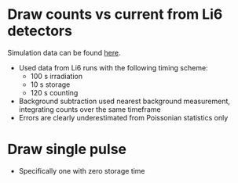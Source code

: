# Draw counts vs current from Li6 detectors

Simulation data can be found [here](https://docs.google.com/spreadsheets/d/1cguGTJseRPwugzmHmRnlhKoFZU4LIulD1Jv2bFTXel0/edit?gid=15994532#gid=15994532).

* Used data from Li6 runs with the following timing scheme:
    * 100 s irradiation
    * 10 s storage
    * 120 s counting
* Background subtraction used nearest background measurement, integrating counts over the same timeframe
* Errors are clearly underestimated from Poissonian statistics only


# Draw single pulse

* Specifically one with zero storage time